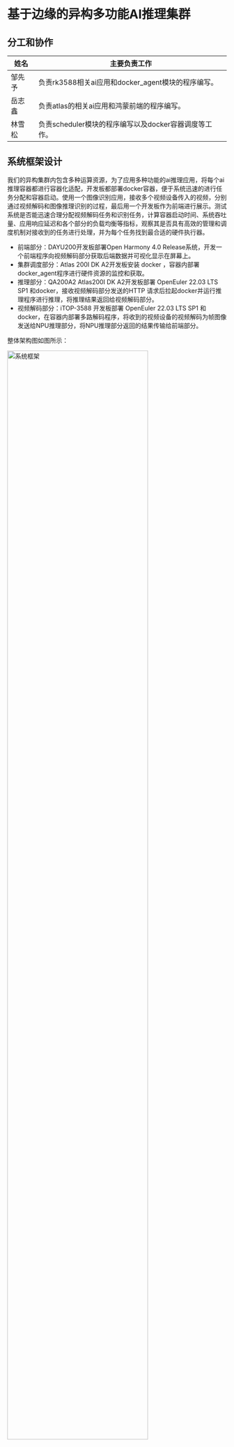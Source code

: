 # 基于边缘的异构多功能AI推理集群

## 分工和协作

| 姓名   | 主要负责工作                                                                                      |
| ------ | ------------------------------------------------------------------------------------------------- |
| 邹先予 | 负责rk3588相关ai应用和docker_agent模块的程序编写。                            |
| 岳志鑫 | 负责atlas的相关ai应用和鸿蒙前端的程序编写。 |
| 林雪松 | 负责scheduler模块的程序编写以及docker容器调度等工作。                                     |


## 系统框架设计
我们的异构集群内包含多种运算资源，为了应用多种功能的ai推理应用，将每个ai推理容器都进行容器化适配，开发板都部署docker容器，便于系统迅速的进行任务分配和容器启动。使用一个图像识别应用，接收多个视频设备传入的视频，分别通过视频解码和图像推理识别的过程，最后用一个开发板作为前端进行展示。测试系统是否能迅速合理分配视频解码任务和识别任务，计算容器启动时间、系统吞吐量、应用响应延迟和各个部分的负载均衡等指标，观察其是否具有高效的管理和调度机制对接收到的任务进行处理，并为每个任务找到最合适的硬件执行器。
- 前端部分：DAYU200开发板部署Open Harmony 4.0 Release系统，开发一个前端程序向视频解码部分获取后端数据并可视化显示在屏幕上。
- 集群调度部分：Atlas 200I DK A2开发板安装 docker ，容器内部署docker_agent程序进行硬件资源的监控和获取。
- 推理部分：QA200A2 Atlas200I DK A2开发板部署 OpenEuler 22.03 LTS SP1 和docker，接收视频解码部分发送的HTTP 请求后拉起docker并运行推理程序进行推理，将推理结果返回给视频解码部分。
- 视频解码部分：iTOP-3588 开发板部署 OpenEuler 22.03 LTS SP1 和docker，在容器内部署多路解码程序，将收到的视频设备的视频解码为帧图像发送给NPU推理部分，将NPU推理部分返回的结果传输给前端部分。

整体架构图如图所示：

<img src="./image/系统框架.png" alt="系统框架" width="80%" />

## 开发流程
### 前端部分

使用搭载了 Rockchip RK3568 芯片的润和 HH-SCDAYU200 开发板作为前端开发板。在此开发板上部署鸿蒙系统，开发一个前端显示程序。

具体步骤如：发送 HTTP 请求获取结果，将获取的结果拆分为推理结果和图像数据。利用鸿蒙开发的 ArkTS 和Native C++ 将图像数据转为图片显示在 Canvas 画板上，将推理结果内的坐标、标签、概率等属性绘制成矩形框显示在画板上，通过不断发送 HTTP 请求和刷新画板，最终实现视频的效果。同时开发多线程，保证多窗口场景下的高效性。具体前端部分流程如图所示：

<img src="./image/前端开发板流程.png" alt="前端开发板流程" width="50%" />

### 集群调度部分

使用 Atlas 200I DK A2 开发者套件部署 k3s 等系统，对接收的信息进行分析，并调用合适的系统进行资源调度。

具体步骤如：使用 docker 容器，通过判断当前系统的负载来调度不同的任务，包括但不限于启动多个容器或将任务进行迁移。

### NPU推理部分

使用 QA200A2 Atlas200I DK A2开发者套件  开发者套件部署 docker 并利用容器进行 NPU 推理。

具体步骤如：使用 Yolov5 模型编写一个 C++ 推理程序。首先从文件中读取图像数据，使用 OpenCV 创建图像矩阵 img，调用华为 Ascend AI 处理器的 ACL（Ascend Computing Language）API交互，用于模型的初始化、加载和执行，然后调用 Yolov5 的模型进行推理，并输出最后的检测信息，设置 HTTP 服务器和多线程保证有效的传输和推理。具体NPU推理部分流程如图所示：

<img src="./image/NPU开发板流程.png" alt="NPU推理开发板流程" width="50%" />

### 视频解码部分

使用搭载了 Rockchip RK3588 芯片的迅为iTOP-3588开发板，在此开发板上开发一个容器内的多线程解析视频的视频流处理系统。

具体步骤如：使用 httplib 库创建 HTTP 服务器，使用 FFmpeg 库来完成初始化网络、打开视频流、查找视频流信息、打开解码器和创建缩放上下文等工作，将最后转换出的格式使用 HTTP 传输，设置多线程保证任务量集中时仍能保持高效的视频解码处理。具体视频解码部分流程如图所示：

<img src="./image/视频解码开发板流程.png" alt="视频解码开发板流程" width="50%" />

如下图所示，各个部分之间进行数据传输和调用，形成了完整的嵌入式集群系统。视频解码部分将视频流拆分成图像帧，并传输给 NPU 推理部分进行处理。推理结果返回给视频解码部分后，通过前端部分进行可视化显示。集群调度部分则在后台进行资源管理、负载均衡和各个部分的数据传输，确保系统在高负载情况下依然能够高效运行。

<img src="./image/系统流程.png" alt="系统流程" width="50%" />

整体连接如图所示：

<img src="./image/整体系统测试.png" alt="连接情况" width="50%" />

前端显示测试(GIF)：

<img src="./image/video.gif" alt="GIF加载中，请稍等" style="width:30%; height:auto;">

## 仓库文件描述
```
├─ 📁atlas200dk
│  ├─ 📁bert
│  │  ├─ 📁acllite                         // 华为Ascend AI处理器的ACL(Ascend Computing Language)API
│  │  ├─ 📁scripts                         // 文字识别的数据集和分类标签
│  │  ├─ 📁model                           // bert的om模型
│  │  ├─ 📁src                             // bert分类程序代码
│  │  ├─ 📄Dockerfile                      // 制作包含所有运行环境和库文件的 docker image 语句 
│  │  ├─ 📄README.md                       // 启动docker的挂载命令和程序接口说明等
│  │  └─ 📄repo.txt                        // 与 dockerfile 配套使用，用于更换 OpenEuler 的 yum 源
│  ├─ 📁deeplabv3
│  │  ├─ 📁acl                             // 华为Ascend AI处理器的ACL(Ascend Computing Language)API
│  │  ├─ 📁acllite                         // 华为Ascend AI处理器的ACL(Ascend Computing Language)API
│  │  ├─ 📁model                           // deeplabv3的om模型
│  │  ├─ 📁src                             // 调用NPU进行推理的程序代码
│  │  ├─ 📄Dockerfile                      // 制作包含所有运行环境和库文件的 docker image 语句 
│  │  ├─ 📄README.md                       // 启动docker的挂载命令和程序接口说明等
│  │  └─ 📄repo.txt                        // 与 dockerfile 配套使用，用于更换 OpenEuler 的 yum 源
│  ├─ 📁mobilenetv3
│  │  ├─ 📁acllite                         // 华为Ascend AI处理器的ACL(Ascend Computing Language)API
│  │  ├─ 📁model                           // mobilenetv3的om模型
│  │  ├─ 📁src                             // 调用NPU进行推理的程序代码
│  │  ├─ 📄Dockerfile                      // 制作包含所有运行环境和库文件的 docker image 语句 
│  │  ├─ 📄README.md                       // 启动docker的挂载命令和程序接口说明等
│  │  └─ 📄repo.txt                        // 与 dockerfile 配套使用，用于更换 OpenEuler 的 yum 源
│  ├─ 📁resnet50
│  │  ├─ 📁acl                             // 华为Ascend AI处理器的ACL(Ascend Computing Language)API
│  │  ├─ 📁model                           // resnet50的om模型
│  │  ├─ 📁src                             // 调用NPU进行推理的程序代码
│  │  ├─ 📄Dockerfile                      // 制作包含所有运行环境和库文件的 docker image 语句 
│  │  ├─ 📄README.md                       // 启动docker的挂载命令和程序接口说明等
│  │  └─ 📄repo.txt                        // 与 dockerfile 配套使用，用于更换 OpenEuler 的 yum 源
│  ├─ 📁transcoding
│  │  ├─ 📁acl                             // 华为Ascend AI处理器的ACL(Ascend Computing Language)API
│  │  ├─ 📁data                            // 可存放输出的视频
│  │  ├─ 📁src                             // 视频转码的代码
│  │  ├─ 📄Dockerfile                      // 制作包含所有运行环境和库文件的 docker image 语句 
│  │  ├─ 📄README.md                       // 启动docker的挂载命令和程序接口说明等
│  │  └─ 📄repo.txt                        // 与 dockerfile 配套使用，用于更换 OpenEuler 的 yum 源
│  ├─ 📁yolov5-infer-cpp
│  │  ├─ 📁acl                             // 华为Ascend AI处理器的ACL(Ascend Computing Language)API
│  │  ├─ 📁lib64                           // 相关库文件
│  │  ├─ 📁model                           // yolov5的om模型
│  │  ├─ 📁src                             // 调用NPU进行推理的程序代码
│  │  ├─ 📄CMakeLists.txt
│  │  ├─ 📄Dockerfile                      // 制作包含所有运行环境和库文件的 docker image 语句 
│  │  ├─ 📄README.md                       // 启动docker的挂载命令和程序接口说明等
│  │  └─ 📄repo.txt                        // 与 dockerfile 配套使用，用于更换 OpenEuler 的 yum 源
├─ 📁DAYU200
│  └─ 📁serverless
│     ├─ 📁APPScore
│     ├─ 📁entry
│     │  ├─ 📁libs                         // 存放OpenCV库文件
│     │  ├─ 📁oh_modules                   // c++与ArkTS代码的绑定库
│     │  └─ 📁src
│     │     └─ 📁main
│     │        ├─ 📁cpp
│     │        │  ├─ 📁common
│     │        │  │  └─ 📄common.cpp       // OpenCV相关代码
│     │        │  ├─ 📁include             // OpenCV相关库文件
│     │        │  ├─ 📁types
│     │        │  ├─ 📄CmakeLists.txt
│     │        │  └─ 📄hello.cpp           // 实现HTTP请求和响应结果处理
│     │        ├─ 📁ets
│     │        │  ├─ 📁enttyability
│     │        │  ├─ 📁pages
│     │        │  │  └─ 📄index.ets        // 前端主要页面代码
│     │        │  └─ 📁util                // 工具类
│     │        └─ 📁resources 
│     │           └─ 📄module.json         // 更改权限代码
│     ├─ 📁hvigor
│     └─ 📁oh_modules
├─ 📁rk3588
│   ├─ 📁resnet_rk3588_v1
│   │  ├─ 📁lib                            //图像分类程序的lib库
│   │  ├─ 📁model                          //图像分类程序的模型
│   │  ├─ 📁src                            //图像分类程序的源代码
│   │  ├─ 📄Dockerfile                     //制作包含所有运行环境和库文件的 docker image 语句 
│   │  ├─ 📄CMakeLists                     
│   │  └─ 📄README.md                      //启动docker的挂载命令和程序接口说明等.  
│   ├─ 📁video_decoder_docker_multiway_v3
│   │  ├─ 📁src                            //视频解码程序的源代码
│   │  ├─ 📄Dockerfile                     //制作包含所有运行环境和库文件的 docker image 语句 
│   │  └─ 📄README.md                      //启动docker的挂载命令和程序接口说明等.  
│   └─ 📁video_transcoder_docker_multiway_v1
│      ├─ 📁src                            //视频转码程序的源代码
│      ├─ 📄Dockerfile                     //制作包含所有运行环境和库文件的 docker image 语句 
│      └─ 📄README.md                      //启动docker的挂载命令和程序接口说明等.  
└─ 📄README.md                             //简要说明文档
```